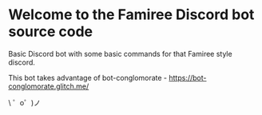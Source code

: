 Welcome to the Famiree Discord bot source code
==========================
Basic Discord bot with some basic commands for that Famiree style discord.

This bot takes advantage of bot-conglomorate - https://bot-conglomorate.glitch.me/

\ ゜o゜)ノ
